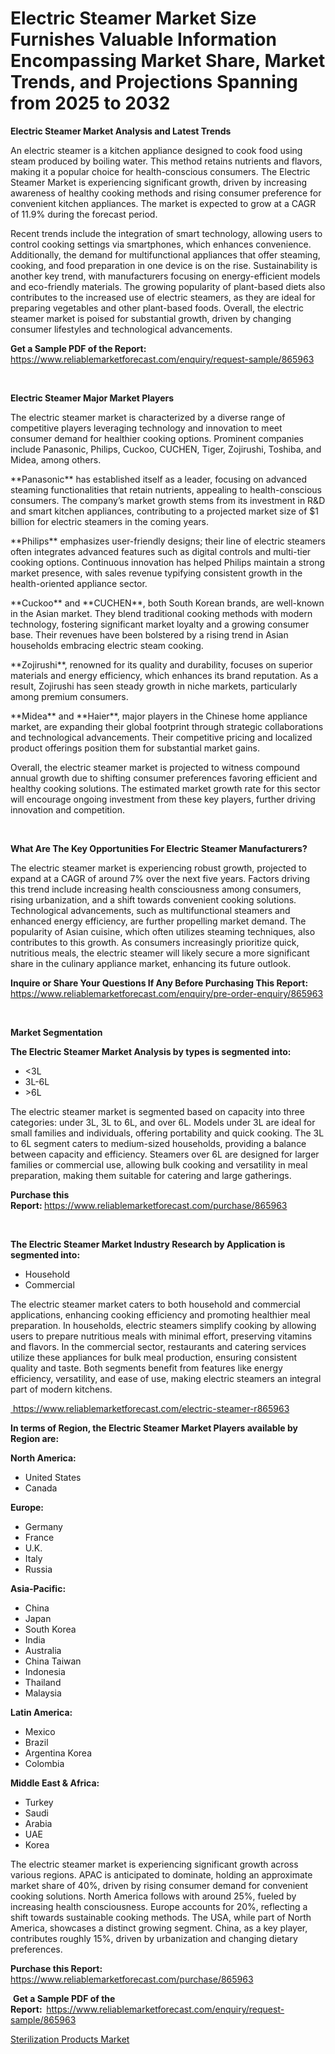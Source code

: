 <p><h1>Electric Steamer Market Size Furnishes Valuable Information Encompassing Market Share, Market Trends, and Projections Spanning from 2025 to 2032</h1></p><p><strong>Electric Steamer Market Analysis and Latest Trends</strong></p>
<p><p>An electric steamer is a kitchen appliance designed to cook food using steam produced by boiling water. This method retains nutrients and flavors, making it a popular choice for health-conscious consumers. The Electric Steamer Market is experiencing significant growth, driven by increasing awareness of healthy cooking methods and rising consumer preference for convenient kitchen appliances. The market is expected to grow at a CAGR of 11.9% during the forecast period.</p><p>Recent trends include the integration of smart technology, allowing users to control cooking settings via smartphones, which enhances convenience. Additionally, the demand for multifunctional appliances that offer steaming, cooking, and food preparation in one device is on the rise. Sustainability is another key trend, with manufacturers focusing on energy-efficient models and eco-friendly materials. The growing popularity of plant-based diets also contributes to the increased use of electric steamers, as they are ideal for preparing vegetables and other plant-based foods. Overall, the electric steamer market is poised for substantial growth, driven by changing consumer lifestyles and technological advancements.</p></p>
<p><strong>Get a Sample PDF of the Report:&nbsp;</strong> <a href="https://www.reliablemarketforecast.com/enquiry/request-sample/865963?utm_campaign=3225&utm_medium=2&utm_source=Github&utm_content=ia&utm_term=04042025&utm_id=electric-steamer">https://www.reliablemarketforecast.com/enquiry/request-sample/865963</a></p>
<p>&nbsp;</p>
<p><strong>Electric Steamer Major Market Players</strong></p>
<p><p>The electric steamer market is characterized by a diverse range of competitive players leveraging technology and innovation to meet consumer demand for healthier cooking options. Prominent companies include Panasonic, Philips, Cuckoo, CUCHEN, Tiger, Zojirushi, Toshiba, and Midea, among others.</p><p>**Panasonic** has established itself as a leader, focusing on advanced steaming functionalities that retain nutrients, appealing to health-conscious consumers. The company’s market growth stems from its investment in R&D and smart kitchen appliances, contributing to a projected market size of $1 billion for electric steamers in the coming years.</p><p>**Philips** emphasizes user-friendly designs; their line of electric steamers often integrates advanced features such as digital controls and multi-tier cooking options. Continuous innovation has helped Philips maintain a strong market presence, with sales revenue typifying consistent growth in the health-oriented appliance sector.</p><p>**Cuckoo** and **CUCHEN**, both South Korean brands, are well-known in the Asian market. They blend traditional cooking methods with modern technology, fostering significant market loyalty and a growing consumer base. Their revenues have been bolstered by a rising trend in Asian households embracing electric steam cooking.</p><p>**Zojirushi**, renowned for its quality and durability, focuses on superior materials and energy efficiency, which enhances its brand reputation. As a result, Zojirushi has seen steady growth in niche markets, particularly among premium consumers.</p><p>**Midea** and **Haier**, major players in the Chinese home appliance market, are expanding their global footprint through strategic collaborations and technological advancements. Their competitive pricing and localized product offerings position them for substantial market gains.</p><p>Overall, the electric steamer market is projected to witness compound annual growth due to shifting consumer preferences favoring efficient and healthy cooking solutions. The estimated market growth rate for this sector will encourage ongoing investment from these key players, further driving innovation and competition.</p></p>
<p>&nbsp;</p>
<p><strong>What Are The Key Opportunities For Electric Steamer Manufacturers?</strong></p>
<p><p>The electric steamer market is experiencing robust growth, projected to expand at a CAGR of around 7% over the next five years. Factors driving this trend include increasing health consciousness among consumers, rising urbanization, and a shift towards convenient cooking solutions. Technological advancements, such as multifunctional steamers and enhanced energy efficiency, are further propelling market demand. The popularity of Asian cuisine, which often utilizes steaming techniques, also contributes to this growth. As consumers increasingly prioritize quick, nutritious meals, the electric steamer will likely secure a more significant share in the culinary appliance market, enhancing its future outlook.</p></p>
<p><strong>Inquire or Share Your Questions If Any Before Purchasing This Report:</strong> <a href="https://www.reliablemarketforecast.com/enquiry/pre-order-enquiry/865963?utm_campaign=3225&utm_medium=2&utm_source=Github&utm_content=ia&utm_term=04042025&utm_id=electric-steamer">https://www.reliablemarketforecast.com/enquiry/pre-order-enquiry/865963</a></p>
<p>&nbsp;</p>
<p><strong>Market Segmentation</strong></p>
<p><strong>The Electric Steamer Market Analysis by types is segmented into:</strong></p>
<p><ul><li><3L</li><li>3L-6L</li><li>>6L</li></ul></p>
<p><p>The electric steamer market is segmented based on capacity into three categories: under 3L, 3L to 6L, and over 6L. Models under 3L are ideal for small families and individuals, offering portability and quick cooking. The 3L to 6L segment caters to medium-sized households, providing a balance between capacity and efficiency. Steamers over 6L are designed for larger families or commercial use, allowing bulk cooking and versatility in meal preparation, making them suitable for catering and large gatherings.</p></p>
<p><strong>Purchase this Report:&nbsp;</strong><a href="https://www.reliablemarketforecast.com/purchase/865963?utm_campaign=3225&utm_medium=2&utm_source=Github&utm_content=ia&utm_term=04042025&utm_id=electric-steamer">https://www.reliablemarketforecast.com/purchase/865963</a></p>
<p>&nbsp;</p>
<p><strong>The Electric Steamer Market Industry Research by Application is segmented into:</strong></p>
<p><ul><li>Household</li><li>Commercial</li></ul></p>
<p><p>The electric steamer market caters to both household and commercial applications, enhancing cooking efficiency and promoting healthier meal preparation. In households, electric steamers simplify cooking by allowing users to prepare nutritious meals with minimal effort, preserving vitamins and flavors. In the commercial sector, restaurants and catering services utilize these appliances for bulk meal production, ensuring consistent quality and taste. Both segments benefit from features like energy efficiency, versatility, and ease of use, making electric steamers an integral part of modern kitchens.</p></p>
<p><a href="https://www.reliablemarketforecast.com/electric-steamer-r865963?utm_campaign=3225&utm_medium=2&utm_source=Github&utm_content=ia&utm_term=04042025&utm_id=electric-steamer">&nbsp;https://www.reliablemarketforecast.com/electric-steamer-r865963</a></p>
<p><strong>In terms of Region, the Electric Steamer Market Players available by Region are:</strong></p>
<p>
    <p> <strong> North America: </strong>
        <ul>
            <li>United States</li>
            <li>Canada</li>
        </ul>
        </p> 
    <p> <strong> Europe: </strong>
        <ul>
            <li>Germany</li>
            <li>France</li>
            <li>U.K.</li>
            <li>Italy</li>
            <li>Russia</li>
        </ul>
        </p> 
    <p> <strong> Asia-Pacific: </strong>
        <ul>
            <li>China</li>
            <li>Japan</li>
            <li>South Korea</li>
            <li>India</li>
            <li>Australia</li>
            <li>China Taiwan</li>
            <li>Indonesia</li>
            <li>Thailand</li>
            <li>Malaysia</li>
        </ul>
        </p> 
    <p> <strong> Latin America: </strong>
        <ul>
            <li>Mexico</li>
            <li>Brazil</li>
            <li>Argentina Korea</li>
            <li>Colombia</li>
        </ul>
        </p> 
    <p> <strong> Middle East & Africa: </strong>
        <ul>
            <li>Turkey</li>
            <li>Saudi</li>
            <li>Arabia</li>
            <li>UAE</li>
            <li>Korea</li>
        </ul>
    </p>
    </p>
<p><p>The electric steamer market is experiencing significant growth across various regions. APAC is anticipated to dominate, holding an approximate market share of 40%, driven by rising consumer demand for convenient cooking solutions. North America follows with around 25%, fueled by increasing health consciousness. Europe accounts for 20%, reflecting a shift towards sustainable cooking methods. The USA, while part of North America, showcases a distinct growing segment. China, as a key player, contributes roughly 15%, driven by urbanization and changing dietary preferences.</p></p>
<p><strong>Purchase this Report: </strong><a href="https://www.reliablemarketforecast.com/purchase/865963?utm_campaign=3225&utm_medium=2&utm_source=Github&utm_content=ia&utm_term=04042025&utm_id=electric-steamer">https://www.reliablemarketforecast.com/purchase/865963</a></p>
<p>&nbsp;<strong>Get a Sample PDF of the Report:&nbsp;&nbsp;</strong><a href="https://www.reliablemarketforecast.com/enquiry/request-sample/865963?utm_campaign=3225&utm_medium=2&utm_source=Github&utm_content=ia&utm_term=04042025&utm_id=electric-steamer">https://www.reliablemarketforecast.com/enquiry/request-sample/865963</a></p>
<p><strong></strong></p>
<p><p><a href="https://github.com/doljanzwald/Market-Research-Report-List-1/blob/main/sterilization-products-market.md?utm_campaign=3225&utm_medium=2&utm_source=Github&utm_content=ia&utm_term=04042025&utm_id=electric-steamer">Sterilization Products Market</a></p></p>